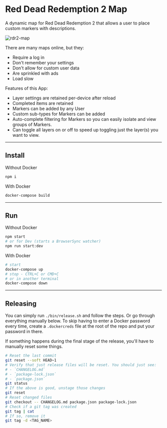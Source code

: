 # Red Dead Redemption 2 Map

A dynamic map for Red Dead Redemption 2 that allows a user to place custom 
markers with descriptions.

![rdr2-map](https://user-images.githubusercontent.com/344140/81726445-38cb0800-943c-11ea-8f90-d251ddf795a0.gif)

There are many maps online, but they:
- Require a log in
- Don't remember your settings
- Don't allow for custom user data
- Are sprinkled with ads
- Load slow

Features of this App:
- Layer settings are retained per-device after reload
- Completed items are retained
- Markers can be added by any User
- Custom sub-types for Markers can be added
- Auto-complete filtering for Markers so you can easily isolate and view groups
of Markers.
- Can toggle all layers on or off to speed up toggling just the layer(s) you
want to view.

---

## Install

Without Docker
```sh
npm i
```

With Docker
```sh
docker-compose build
```

---

## Run

Without Docker
```sh
npm start
# or for Dev (starts a BrowserSync watcher)
npm run start:dev
```

With Docker
```sh
# start
docker-compose up
# stop - CTRL+C or CMD+C
# or in another terminal
docker-compose down
```

---

## Releasing

You can simply run `./bin/release.sh` and follow the steps. Or go through
everything manually below. To skip having to enter a Docker password every time,
create a `.dockercreds` file at the root of the repo and put your password in
there.

If something happens during the final stage of the release, you'll have to
manually reset some things.
```sh
# Reset the last commit
git reset --soft HEAD~1
# Verify that just release files will be reset. You should just see:
# - `CHANGELOG.md`
# - `package-lock.json`
# - `package.json`
git status
# If the above is good, unstage those changes
git reset
# Reset changed files
git checkout -- CHANGELOG.md package.json package-lock.json
# Check if a git tag was created
git tag | cat
# If so, remove it
git tag -d <TAG_NAME>
```
